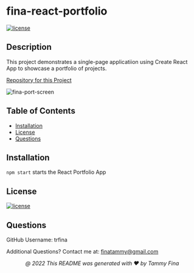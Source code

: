 # fina-react-portfolio

[![license](https://img.shields.io/badge/License-MIT-yellow.svg)](https://opensource.org/licenses/MIT)

## <a name="Description">Description</a>
This project demonstrates a single-page applicatiion using Create React App to showcase a portfolio of projects. 

[Repository for this Project](https://github.com/trfina/fina-react-portfolio)

![fina-port-screen](https://user-images.githubusercontent.com/12851682/163492916-fce7f9ec-9766-429d-94a1-81013ab62634.png)


## Table of Contents
* [Installation](#installation)
* [License](#license)
* [Questions](#questions)

## Installation
``npm start`` starts the React Portfolio App

## License

[![license](https://img.shields.io/badge/License-MIT-yellow.svg)](https://opensource.org/licenses/MIT/)

## Questions

GitHub Username:
trfina

Additional Questions?  Contact me at:
finatammy@gmail.com

<p align='center'><i>
   @ 2022 This README was generated with ❤️ by Tammy Fina
  </i></p>

